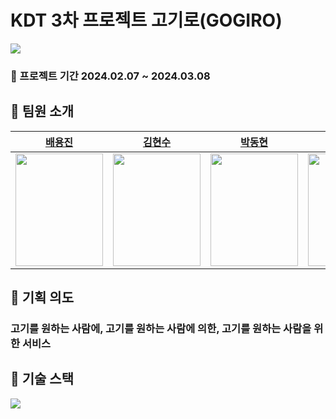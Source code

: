 # KDT 3차 프로젝트 고기로(GOGIRO)

<img src="https://github.com/Baeyongjinn/gogiro2/assets/146905709/3aa4c96c-3b6e-4a44-9faf-573da94b2b63">

### 📅 프로젝트 기간 2024.02.07 ~ 2024.03.08

## 🍖 팀원 소개
|[배용진](https://github.com/Baeyongjinn)|[김현수](https://github.com/oxoxooox248)|[박동현](https://github.com/dongki08)|[문하나](https://github.com/hanadool1)|
|:---:|:---:|:---:|:---:|
|<img src="https://github.com/Baeyongjinn/gogiro2/assets/146905709/a3a57fcb-eafd-4a6a-abae-db2ed1cd8c3d" width="140" height="180">|<img src="https://github.com/Baeyongjinn/gogiro2/assets/146905709/74d0718f-12cf-48dd-83c5-9de1554dde78" width="140" height="180">|<img src="https://github.com/Baeyongjinn/gogiro2/assets/146905709/da393bca-d70b-4c14-81b1-b9d451e9857a" width="140" height="180">|<img src="https://github.com/Baeyongjinn/gogiro2/assets/146905709/3a44087f-b192-4d34-a298-391d5eb48bd0" width="140" height="180">|

## 🍖 기획 의도 
### 고기를 원하는 사람에, 고기를 원하는 사람에 의한, 고기를 원하는 사람을 위한 서비스 <br>

## 🍖 기술 스택
 <img src="https://github.com/Baeyongjinn/gogiro2/assets/146905709/d693f225-dc1d-4114-8fd2-7902a8ee38b6" width="" height=""> <br>
